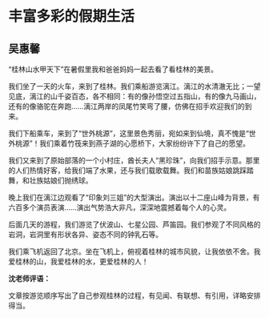 # 丰富多彩的假期生活 #

## 吴惠馨 ##

“桂林山水甲天下”在暑假里我和爸爸妈妈一起去看了看桂林的美景。
   
我们坐了一天的火车，来到了桂林。我们乘船游览漓江。漓江的水清澈无比；一望见底，漓江的山千姿百态，各不相同：有的像孙悟空过五指山，有的像九马画山，还有的像骆驼在奔跑……漓江两岸的凤尾竹笑弯了腰，仿佛在招手欢迎我们的到来。
   
我们下船乘车，来到了“世外桃源”，这里景色秀丽，宛如来到仙境，真不愧是“世外桃源”！我们乘着竹筏来到燕子湖的心愿桥下，大家纷纷许下了自己的愿望。
   
我们又来到了原始部落的一个小村庄，酋长夫人“黑珍珠”，向我们招手示意。那里的人们热情好客，给我们端了水果，还与我们载歌载舞。我们和苗族姑娘跳踩踏舞，和壮族姑娘们抛绣球。
   
晚上我们在漓江边观看了“印象刘三姐”的大型演出。演出以十二座山峰为背景，有六百多个演员表演……演出气势浩大非凡，深深地震撼着每个人的心灵。
   
后面几天的游程，我们游览了伏波山、七星公园、芦笛园。我们参观了不同风格的岩洞，岩洞里有形状各异、姿态不同的钟乳石等。
   
我们乘飞机返回了北京。坐在飞机上，俯视着桂林的城市风貌，让我依依不舍。我爱桂林的山，我爱桂林的水，更爱桂林的人！

**沈老师评语：**

文章按游览顺序写出了自己参观桂林的过程，有见闻、有联想、有引用，详略安排得当。
            